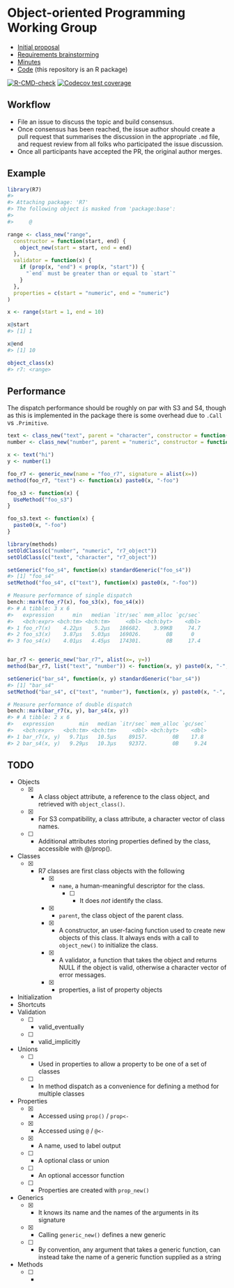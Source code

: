 
<!-- README.md is generated from README.Rmd. Please edit that file -->

# Object-oriented Programming Working Group

  - [Initial proposal](proposal/proposal.org)
  - [Requirements brainstorming](spec/requirements.md)
  - [Minutes](minutes/)
  - [Code](R/) (this repository is an R package)

<!-- badges: start -->

[![R-CMD-check](https://github.com/jimhester/OOP-WG/workflows/R-CMD-check/badge.svg)](https://github.com/jimhester/OOP-WG/actions)
[![Codecov test
coverage](https://codecov.io/gh/jimhester/OOP-WG/branch/master/graph/badge.svg)](https://codecov.io/gh/jimhester/OOP-WG?branch=master)
<!-- badges: end -->

## Workflow

  - File an issue to discuss the topic and build consensus.
  - Once consensus has been reached, the issue author should create a
    pull request that summarises the discussion in the appropriate `.md`
    file, and request review from all folks who participated the issue
    discussion.
  - Once all participants have accepted the PR, the original author
    merges.

## Example

``` r
library(R7)
#> 
#> Attaching package: 'R7'
#> The following object is masked from 'package:base':
#> 
#>     @

range <- class_new("range",
  constructor = function(start, end) {
    object_new(start = start, end = end)
  },
  validator = function(x) {
    if (prop(x, "end") < prop(x, "start")) {
      "`end` must be greater than or equal to `start`"
    }
  },
  properties = c(start = "numeric", end = "numeric")
)

x <- range(start = 1, end = 10)

x@start
#> [1] 1

x@end
#> [1] 10

object_class(x)
#> r7: <range>
```

## Performance

The dispatch performance should be roughly on par with S3 and S4, though
as this is implemented in the package there is some overhead due to
`.Call` vs `.Primitive`.

``` r
text <- class_new("text", parent = "character", constructor = function(text) object_new(.data = text))
number <- class_new("number", parent = "numeric", constructor = function(x) object_new(.data = x))

x <- text("hi")
y <- number(1)

foo_r7 <- generic_new(name = "foo_r7", signature = alist(x=))
method(foo_r7, "text") <- function(x) paste0(x, "-foo")

foo_s3 <- function(x) {
  UseMethod("foo_s3")
}

foo_s3.text <- function(x) {
  paste0(x, "-foo")
}

library(methods)
setOldClass(c("number", "numeric", "r7_object"))
setOldClass(c("text", "character", "r7_object"))

setGeneric("foo_s4", function(x) standardGeneric("foo_s4"))
#> [1] "foo_s4"
setMethod("foo_s4", c("text"), function(x) paste0(x, "-foo"))

# Measure performance of single dispatch
bench::mark(foo_r7(x), foo_s3(x), foo_s4(x))
#> # A tibble: 3 x 6
#>   expression      min   median `itr/sec` mem_alloc `gc/sec`
#>   <bch:expr> <bch:tm> <bch:tm>     <dbl> <bch:byt>    <dbl>
#> 1 foo_r7(x)    4.22µs    5.2µs   186682.    3.99KB     74.7
#> 2 foo_s3(x)    3.87µs   5.03µs   169026.        0B      0  
#> 3 foo_s4(x)    4.01µs   4.45µs   174301.        0B     17.4


bar_r7 <- generic_new("bar_r7", alist(x=, y=))
method(bar_r7, list("text", "number")) <- function(x, y) paste0(x, "-", y, "-bar")

setGeneric("bar_s4", function(x, y) standardGeneric("bar_s4"))
#> [1] "bar_s4"
setMethod("bar_s4", c("text", "number"), function(x, y) paste0(x, "-", y, "-bar"))

# Measure performance of double dispatch
bench::mark(bar_r7(x, y), bar_s4(x, y))
#> # A tibble: 2 x 6
#>   expression        min   median `itr/sec` mem_alloc `gc/sec`
#>   <bch:expr>   <bch:tm> <bch:tm>     <dbl> <bch:byt>    <dbl>
#> 1 bar_r7(x, y)   9.71µs   10.5µs    89157.        0B    17.8 
#> 2 bar_s4(x, y)   9.29µs   10.3µs    92372.        0B     9.24
```

## TODO

  - Objects
      - [x] - A class object attribute, a reference to the class object,
        and retrieved with `object_class()`.
      - [x] - For S3 compatibility, a class attribute, a character
        vector of class names.
      - [ ] - Additional attributes storing properties defined by the
        class, accessible with @/prop().
  - Classes
      - [x] - R7 classes are first class objects with the following
          - [x] - `name`, a human-meaningful descriptor for the class.
              - [ ] - It does *not* identify the class.
          - [x] - `parent`, the class object of the parent class.
          - [x] - A constructor, an user-facing function used to create
            new objects of this class. It always ends with a call to
            `object_new()` to initialize the class.
          - [x] - A validator, a function that takes the object and
            returns NULL if the object is valid, otherwise a character
            vector of error messages.
          - [x] - properties, a list of property objects
  - Initialization
  - Shortcuts
  - Validation
      - [ ] - valid\_eventually
      - [ ] - valid\_implicitly
  - Unions
      - [ ] - Used in properties to allow a property to be one of a set
        of classes
      - [ ] - In method dispatch as a convenience for defining a method
        for multiple classes
  - Properties
      - [x] - Accessed using `prop()` / `prop<-`
      - [x] - Accessed using `@` / `@<-`
      - [x] - A name, used to label output
      - [ ] - A optional class or union
      - [ ] - An optional accessor function
      - [ ] - Properties are created with `prop_new()`
  - Generics
      - [x] - It knows its name and the names of the arguments in its
        signature
      - [x] - Calling `generic_new()` defines a new generic
      - [ ] - By convention, any argument that takes a generic function,
        can instead take the name of a generic function supplied as a
        string
  - Methods
      - [ ] -
